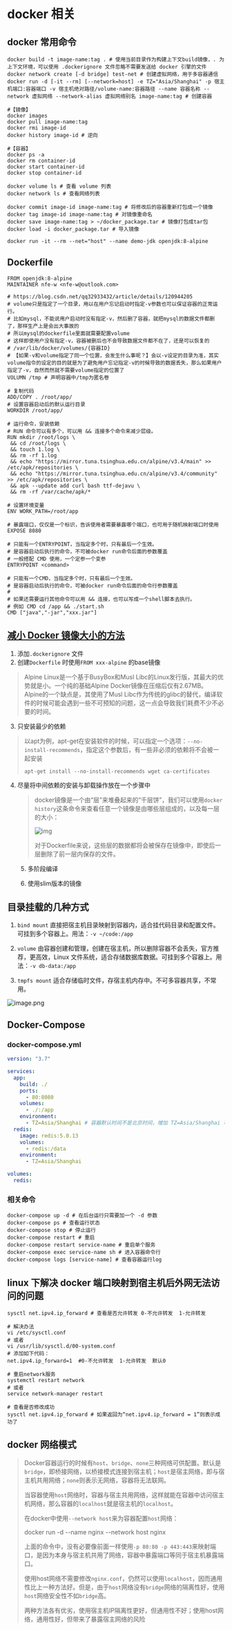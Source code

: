# docker 相关

## docker 常用命令

```shell
docker build -t image-name:tag . # 使用当前目录作为构建上下文build镜像，. 为上下文环境，可以使用 .dockerignore 文件忽略不需要发送给 docker 引擎的文件
docker network create [-d bridge] test-net # 创建虚拟网络，用于多容器通信
docker run -d [-it --rm] [--network=host] -e TZ="Asia/Shanghai" -p 宿主机端口:容器端口 -v 宿主机绝对路径/volume-name:容器路径 --name 容器名称 --network 虚拟网络 --network-alias 虚拟网络别名 image-name:tag # 创建容器

#【镜像】
docker images
docker pull image-name:tag
docker rmi image-id
docker history image-id # 逆向

#【容器】
docker ps -a
docker rm container-id
docker start container-id
docker stop container-id

docker volume ls # 查看 volume 列表
docker network ls # 查看网络列表

docker commit image-id image-name:tag # 将修改后的容器重新打包成一个镜像
docker tag image-id image-name:tag # 对镜像重命名
docker save image-name:tag > ~/docker_package.tar # 镜像打包成tar包
docker load -i docker_package.tar # 导入镜像
```

```shell
docker run -it --rm --net="host" --name demo-jdk openjdk:8-alpine
```

## Dockerfile

```docker
FROM openjdk:8-alpine
MAINTAINER nfe-w <nfe-w@outlook.com>

# https://blog.csdn.net/qq32933432/article/details/120944205
# volume只是指定了一个目录，用以在用户忘记启动时指定-v参数也可以保证容器的正常运行。
# 比如mysql，不能说用户启动时没有指定-v，然后删了容器，就把mysql的数据文件都删了，那样生产上是会出大事故的
# 所以mysql的dockerfile里面就需要配置volume
# 这样即使用户没有指定-v，容器被删后也不会导致数据文件都不在了，还是可以恢复的
# /var/lib/docker/volumes/{容器ID}
# 【如果-v和volume指定了同一个位置，会发生什么事呢？】会以-v设定的目录为准，其实volume指令的设定的目的就是为了避免用户忘记指定-v的时候导致的数据丢失，那么如果用户指定了-v，自然而然就不需要volume指定的位置了
VOLUMN /tmp # 声明容器中/tmp为匿名卷

# 复制代码
ADD/COPY . /root/app/
# 设置容器启动后的默认运行目录
WORKDIR /root/app/

# 运行命令，安装依赖
# RUN 命令可以有多个，可以用 && 连接多个命令来减少层级。
RUN mkdir /root/logs \
 && cd /root/logs \
 && touch 1.log \
 && rm -rf 1.log
 && echo "https://mirror.tuna.tsinghua.edu.cn/alpine/v3.4/main" >> /etc/apk/repositories \
 && echo "https://mirror.tuna.tsinghua.edu.cn/alpine/v3.4/community" >> /etc/apk/repositories \
 && apk --update add curl bash ttf-dejavu \
 && rm -rf /var/cache/apk/*
 
# 设置环境变量
ENV WORK_PATH=/root/app

# 暴露端口，仅仅是一个标识，告诉使用者需要暴露哪个端口，也可用于随机映射端口时使用
EXPOSE 8080

# 只能有一个ENTRYPOINT，当指定多个时，只有最后一个生效。
# 是容器启动后执行的命令，不可被docker run命令后面的参数覆盖
# 一般搭配 CMD 使用，一个定参一个变参
ENTRYPOINT <command>

# 只能有一个CMD，当指定多个时，只有最后一个生效。
# 是容器启动后执行的命令，可被docker run命令后面的命令行参数覆盖
#
# 如果还需要运行其他命令可以用 && 连接，也可以写成一个shell脚本去执行。
# 例如 CMD cd /app && ./start.sh
CMD ["java","-jar","xxx.jar"]
```

## [减小 Docker 镜像大小的方法](http://www.python88.com/topic/73118)

1. 添加`.dockerignore` 文件
2. 创建`Dockerfile` 时使用`FROM xxx-alpine` 的base镜像

> Alpine Linux是一个基于BusyBox和Musl Libc的Linux发行版，其最大的优势就是小。一个纯的基础Alpine Docker镜像在压缩后仅有2.67MB。
> Alpine的一个缺点是，其使用了Musl Libc作为传统的glibc的替代，编译软件的时候可能会遇到一些不可预知的问题，这一点会导致我们耗费不少不必要的时间。

3. 只安装最少的依赖

> 以apt为例，apt-get在安装软件的时候，可以指定一个选项：`--no-install-recommends`，指定这个参数后，有一些非必须的依赖将不会被一起安装
>
> `apt-get install --no-install-recommends wget ca-certificates`

4. 尽量将中间依赖的安装与卸载操作放在一个步骤中

   > docker镜像是一个由“层”来堆叠起来的“千层饼”，我们可以使用`docker history`这条命令来查看任意一个镜像是由哪些层组成的，以及每一层的大小：
   >
   > ![img](https://s2.loli.net/2021/12/21/EVIbxpdHfyCNumQ.png)
   >
   > 对于Dockerfile来说，这些层的数据都将会被保存在镜像中，即使后一层删除了前一层内保存的文件。
   
   5.  多阶段编译
   
   6.  使用slim版本的镜像

## 目录挂载的几种方式

1. `bind mount` 直接把宿主机目录映射到容器内，适合挂代码目录和配置文件。可挂到多个容器上。用法：`-v ~/code:/app`

2. `volume` 由容器创建和管理，创建在宿主机，所以删除容器不会丢失，官方推荐，更高效，Linux 文件系统，适合存储数据库数据。可挂到多个容器上。用法：`-v db-data:/app`

3. `tmpfs mount` 适合存储临时文件，存宿主机内存中。不可多容器共享，不常用。

![image.png](https://s2.loli.net/2021/12/21/1R3zZSrFIQmWTvN.png)

## Docker-Compose

### docker-compose.yml

```yaml
version: "3.7"

services:
  app:
    build: ./
    ports:
      - 80:8080
    volumes:
      - ./:/app
    environment:
      - TZ=Asia/Shanghai # 容器默认时间不是北京时间，增加 TZ=Asia/Shanghai 可以改为北京时间
  redis:
    image: redis:5.0.13
    volumes:
      - redis:/data
    environment:
      - TZ=Asia/Shanghai

volumes:
  redis:
```

### 相关命令

```shell
docker-compose up -d # 在后台运行只需要加一个 -d 参数
docker-compose ps # 查看运行状态
docker-compose stop # 停止运行
docker-compose restart # 重启
docker-compose restart service-name # 重启单个服务
docker-compose exec service-name sh # 进入容器命令行
docker-compose logs [service-name] # 查看容器运行log
```

## linux 下解决 docker 端口映射到宿主机后外网无法访问的问题

```shell
sysctl net.ipv4.ip_forward # 查看是否允许转发 0-不允许转发  1-允许转发

# 解决办法
vi /etc/sysctl.conf
# 或者
vi /usr/lib/sysctl.d/00-system.conf
# 添加如下代码：
net.ipv4.ip_forward=1  #0-不允许转发  1-允许转发  默认0

# 重启network服务
systemctl restart network
# 或者
service network-manager restart

# 查看是否修改成功
sysctl net.ipv4.ip_forward # 如果返回为“net.ipv4.ip_forward = 1”则表示成功了
```

## docker 网络模式

> Docker容器运行的时候有`host`、`bridge`、`none`三种网络可供配置。默认是`bridge`，即桥接网络，以桥接模式连接到宿主机；`host`是宿主网络，即与宿主机共用网络；`none`则表示无网络，容器将无法联网。
>
> 当容器使用`host`网络时，容器与宿主共用网络，这样就能在容器中访问宿主机网络，那么容器的`localhost`就是宿主机的`localhost`。
>
> 在docker中使用`--network host`来为容器配置`host`网络：
>
> docker run -d --name nginx --network host nginx
>
> 上面的命令中，没有必要像前面一样使用`-p 80:80 -p 443:443`来映射端口，是因为本身与宿主机共用了网络，容器中暴露端口等同于宿主机暴露端口。
>
> 使用host网络不需要修改`nginx.conf`，仍然可以使用`localhost`，因而通用性比上一种方法好。但是，由于`host`网络没有`bridge`网络的隔离性好，使用`host`网络安全性不如`bridge`高。
>
> 两种方法各有优劣，使用宿主机IP隔离性更好，但通用性不好；使用host网络，通用性好，但带来了暴露宿主网络的风险
